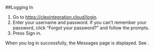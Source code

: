 ##Logging In

1. Go to https://cleointegration.cloud/login.
2. Enter your username and password. If you can’t remember your password, click “Forgot your password?” and follow the prompts.
3. Press Sign in.

When you log in successfully, the Messages page is displayed. See .
